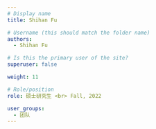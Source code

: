 ```yaml
---
# Display name
title: Shihan Fu

# Username (this should match the folder name)
authors:
  - Shihan Fu

# Is this the primary user of the site?
superuser: false

weight: 11

# Role/position
role: 硕士研究生 <br> Fall, 2022

user_groups:
  - 团队
---
```

